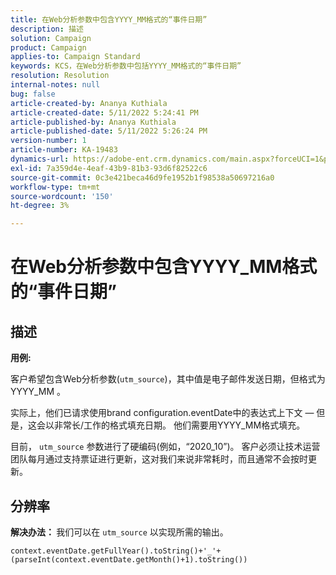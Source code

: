 ```yaml
---
title: 在Web分析参数中包含YYYY_MM格式的“事件日期”
description: 描述
solution: Campaign
product: Campaign
applies-to: Campaign Standard
keywords: KCS，在Web分析参数中包括YYYY_MM格式的“事件日期”
resolution: Resolution
internal-notes: null
bug: false
article-created-by: Ananya Kuthiala
article-created-date: 5/11/2022 5:24:41 PM
article-published-by: Ananya Kuthiala
article-published-date: 5/11/2022 5:26:24 PM
version-number: 1
article-number: KA-19483
dynamics-url: https://adobe-ent.crm.dynamics.com/main.aspx?forceUCI=1&pagetype=entityrecord&etn=knowledgearticle&id=78f18337-4fd1-ec11-a7b5-0022480a8e40
exl-id: 7a359d4e-4eaf-43b9-81b3-93d6f82522c6
source-git-commit: 0c3e421beca46d9fe1952b1f98538a50697216a0
workflow-type: tm+mt
source-wordcount: '150'
ht-degree: 3%

---
```


# 在Web分析参数中包含YYYY_MM格式的“事件日期”

## 描述


<b>用例:</b>

客户希望包含Web分析参数(`utm_source`)，其中值是电子邮件发送日期，但格式为YYYY_MM 。

实际上，他们已请求使用brand configuration.eventDate中的表达式上下文 — 但是，这会以非常长/工作的格式填充日期。 他们需要用YYYY_MM格式填充。

目前， `utm_source` 参数进行了硬编码(例如，“2020_10”)。 客户必须让技术运营团队每月通过支持票证进行更新，这对我们来说非常耗时，而且通常不会按时更新。


## 分辨率


<b>解决办法： </b>我们可以在 `utm_source` 以实现所需的输出。

`context.eventDate.getFullYear().toString()+'_'+(parseInt(context.eventDate.getMonth()+1).toString())`

